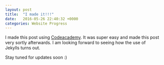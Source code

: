 ```yaml
---
layout: post
title:  "I made it!!!"
date:   2016-05-26 22:40:32 +0000
categories: Website Progress
---
```

I made this post using [Codeacademy][codeacademy-homepage]. It was super easy and made this post very sortly afterwards. 
I am looking forward to seeing how the use of Jekylls turns out.

Stay tuned for updates soon :)

[codeacademy-homepage]: https://www.codecademy.com
